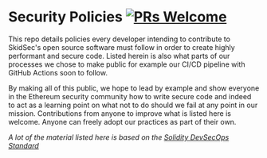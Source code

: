 # Security Policies [![PRs Welcome](https://img.shields.io/badge/PRs-welcome-brightgreen.svg?style=flat-square)](http://makeapullrequest.com)
This repo details policies every developer intending to contribute to SkidSec's open source software must follow in order to create highly performant and secure code.
Listed herein is also what parts of our processes we chose to make public for example our CI/CD pipeline with GitHub Actions soon to follow.

By making all of this public, we hope to lead by example and show everyone in the Ethereum security community how to write secure code and indeed to act as a learning point on what not to do should we fail at any point in our mission.
Contributions from anyone to improve what is listed here is welcome. Anyone can freely adopt our practices as part of their own.

_A lot of the material listed here is based on the [Solidity DevSecOps Standard](https://github.com/morphean-sec/Solidity-DevSecOps-Standard)_
